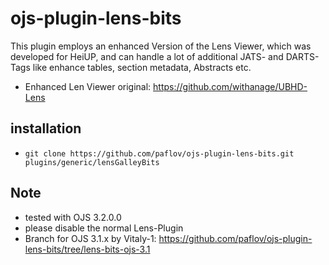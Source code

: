 # ojs-plugin-lens-bits

This plugin employs an enhanced Version of the Lens Viewer, which was developed for HeiUP,
and can handle a lot of additional JATS- and DARTS-Tags like
enhance tables, section metadata,  Abstracts etc.

* Enhanced Len Viewer original: https://github.com/withanage/UBHD-Lens

## installation

* `git clone https://github.com/paflov/ojs-plugin-lens-bits.git plugins/generic/lensGalleyBits`

## Note

* tested with OJS 3.2.0.0
* please disable the normal Lens-Plugin
* Branch for OJS 3.1.x by Vitaly-1: https://github.com/paflov/ojs-plugin-lens-bits/tree/lens-bits-ojs-3.1
